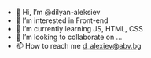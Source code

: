- 👋 Hi, I’m @dilyan-aleksiev
- 👀 I’m interested in Front-end
- 🌱 I’m currently learning JS, HTML, CSS
- 💞️ I’m looking to collaborate on ...
- 📫 How to reach me d_alexiev@abv.bg

<!---
dilyan-aleksiev/dilyan-aleksiev is a ✨ special ✨ repository because its `README.md` (this file) appears on your GitHub profile.
You can click the Preview link to take a look at your changes.
--->
